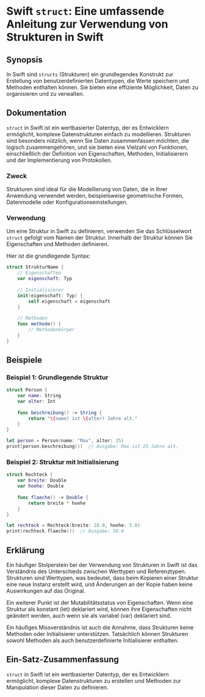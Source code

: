 <!--
Meta Description: # Swift `struct`: Eine umfassende Anleitung zur Verwendung von Strukturen in Swift ## Synopsis In Swift sind `structs` (Strukturen) ein grundlegendes ...
Meta Keywords: swift, der, von, strukturen, und
-->

# Swift `struct`: Eine umfassende Anleitung zur Verwendung von Strukturen in Swift

## Synopsis
In Swift sind `structs` (Strukturen) ein grundlegendes Konstrukt zur Erstellung von benutzerdefinierten Datentypen, die Werte speichern und Methoden enthalten können. Sie bieten eine effiziente Möglichkeit, Daten zu organisieren und zu verwalten.

## Dokumentation
`struct` in Swift ist ein wertbasierter Datentyp, der es Entwicklern ermöglicht, komplexe Datenstrukturen einfach zu modellieren. Strukturen sind besonders nützlich, wenn Sie Daten zusammenfassen möchten, die logisch zusammengehören, und sie bieten eine Vielzahl von Funktionen, einschließlich der Definition von Eigenschaften, Methoden, Initialisierern und der Implementierung von Protokollen.

### Zweck
Strukturen sind ideal für die Modellierung von Daten, die in Ihrer Anwendung verwendet werden, beispielsweise geometrische Formen, Datenmodelle oder Konfigurationseinstellungen.

### Verwendung
Um eine Struktur in Swift zu definieren, verwenden Sie das Schlüsselwort `struct` gefolgt vom Namen der Struktur. Innerhalb der Struktur können Sie Eigenschaften und Methoden definieren. 

Hier ist die grundlegende Syntax:

```swift
struct StrukturName {
    // Eigenschaften
    var eigenschaft: Typ
    
    // Initialisierer
    init(eigenschaft: Typ) {
        self.eigenschaft = eigenschaft
    }
    
    // Methoden
    func methode() {
        // Methodenkörper
    }
}
```

## Beispiele
### Beispiel 1: Grundlegende Struktur
```swift
struct Person {
    var name: String
    var alter: Int
    
    func beschreibung() -> String {
        return "\(name) ist \(alter) Jahre alt."
    }
}

let person = Person(name: "Max", alter: 25)
print(person.beschreibung())  // Ausgabe: Max ist 25 Jahre alt.
```

### Beispiel 2: Struktur mit Initialisierung
```swift
struct Rechteck {
    var breite: Double
    var hoehe: Double
    
    func flaeche() -> Double {
        return breite * hoehe
    }
}

let rechteck = Rechteck(breite: 10.0, hoehe: 5.0)
print(rechteck.flaeche())  // Ausgabe: 50.0
```

## Erklärung
Ein häufiger Stolperstein bei der Verwendung von Strukturen in Swift ist das Verständnis des Unterschieds zwischen Werttypen und Referenztypen. Strukturen sind Werttypen, was bedeutet, dass beim Kopieren einer Struktur eine neue Instanz erstellt wird, und Änderungen an der Kopie haben keine Auswirkungen auf das Original. 

Ein weiterer Punkt ist der Mutabilitätsstatus von Eigenschaften. Wenn eine Struktur als konstant (let) deklariert wird, können ihre Eigenschaften nicht geändert werden, auch wenn sie als variabel (var) deklariert sind.

Ein häufiges Missverständnis ist auch die Annahme, dass Strukturen keine Methoden oder Initialisierer unterstützen. Tatsächlich können Strukturen sowohl Methoden als auch benutzerdefinierte Initialisierer enthalten.

## Ein-Satz-Zusammenfassung
`struct` in Swift ist ein wertbasierter Datentyp, der es Entwicklern ermöglicht, komplexe Datenstrukturen zu erstellen und Methoden zur Manipulation dieser Daten zu definieren.